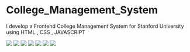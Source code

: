 # College_Management_System
I develop a Frontend College Management System for Stanford University using HTML , CSS , JAVASCRIPT

![](https://github.com/Abhiraj-Sardar/College_Management_System/blob/main/OUTPUT/homepage.gif)
![](https://github.com/Abhiraj-Sardar/College_Management_System/blob/main/OUTPUT/adminpanel.gif)
![](https://github.com/Abhiraj-Sardar/College_Management_System/blob/main/OUTPUT/studentmanage.gif)
![](https://github.com/Abhiraj-Sardar/College_Management_System/blob/main/OUTPUT/course.gif)
![](https://github.com/Abhiraj-Sardar/College_Management_System/blob/main/OUTPUT/exam.gif)
![](https://github.com/Abhiraj-Sardar/College_Management_System/blob/main/OUTPUT/library.gif)
![](https://github.com/Abhiraj-Sardar/College_Management_System/blob/main/OUTPUT/faculty.gif)
